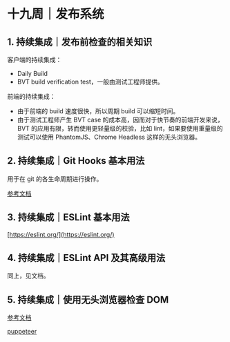 # 十九周｜发布系统

## 1. 持续集成｜发布前检查的相关知识

客户端的持续集成：

- Daily Build
- BVT build verification test，一般由测试工程师提供。

前端的持续集成：

- 由于前端的 build 速度很快，所以周期 build 可以缩短时间。
- 由于测试工程师产生 BVT case 的成本高，因而对于快节奏的前端开发来说，BVT 的应用有限，转而使用更轻量级的校验，比如 lint，如果要使用重量级的测试可以使用 PhantomJS、Chrome Headless 这样的无头浏览器。

## 2. 持续集成｜Git Hooks 基本用法

用于在 git 的各生命周期进行操作。

[参考文档](https://git-scm.com/book/en/v2/Customizing-Git-Git-Hooks)

## 3. 持续集成｜ESLint 基本用法

[https://eslint.org/](https://eslint.org/)

## 4. 持续集成｜ESLint API 及其高级用法

同上，见文档。

## 5. 持续集成｜使用无头浏览器检查 DOM

[参考文档](https://chromium.googlesource.com/chromium/src/+/lkgr/headless/README.md)

[puppeteer](https://github.com/puppeteer/puppeteer)